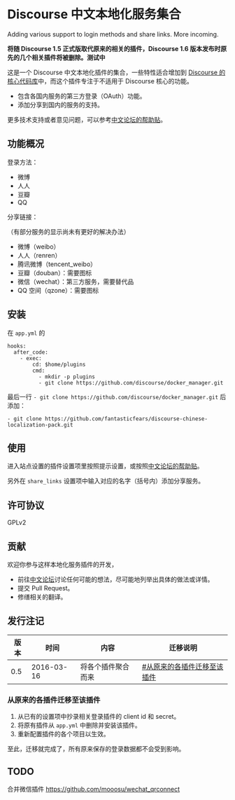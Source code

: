 Discourse 中文本地化服务集合
===================

Adding various support to login methods and share links. More incoming.

<strong>将随 Discourse 1.5 正式版取代原来的相关的插件，Discourse 1.6 版本发布时原先的几个相关插件将被删除。测试中</strong>

这是一个 Discourse 中文本地化插件的集合，一些特性适合增加到 [Discourse 的核心代码库][dsg]中，而这个插件专注于不适用于 Discourse 核心的功能。

- 包含各国内服务的第三方登录（OAuth）功能。
- 添加分享到国内的服务的支持。

更多技术支持或者意见问题，可以参考[中文论坛的帮助贴][dsch]。

## 功能概况

登录方法：

- 微博
- 人人
- 豆瓣
- QQ

分享链接：

（有部分服务的显示尚未有更好的解决办法）

- 微博（weibo）
- 人人（renren）
- 腾讯微博（tencent_weibo）
- 豆瓣（douban）：需要图标
- 微信（wechat）：第三方服务，需要替代品
- QQ 空间（qzone）：需要图标

## 安装

在 `app.yml` 的

    hooks:
      after_code:
        - exec:
            cd: $home/plugins
            cmd:
              - mkdir -p plugins
              - git clone https://github.com/discourse/docker_manager.git

最后一行 `- git clone https://github.com/discourse/docker_manager.git` 后添加：

    - git clone https://github.com/fantasticfears/discourse-chinese-localization-pack.git

## 使用

进入站点设置的插件设置项里按照提示设置，或按照[中文论坛的帮助贴][dsch]。

另外在 `share_links` 设置项中输入对应的名字（括号内）添加分享服务。

## 许可协议

GPLv2

## 贡献

欢迎你参与这样本地化服务插件的开发，

- 前往[中文论坛][discn]讨论任何可能的想法，尽可能地列举出具体的做法或详情。
- 提交 Pull Request。
- 修缮相关的翻译。

## 发行注记

| 版本 |     时间    |       内容       |             迁移说明             |
| --- | ---------- | --------------- | ------------------------------ |
| 0.5 | 2016-03-16 | 将各个插件聚合而来 | [#从原来的各插件迁移至该插件](#从原来的各插件迁移至该插件) |

### 从原来的各插件迁移至该插件

1. 从已有的设置项中抄录相关登录插件的 client id 和 secret。
2. 将原有插件从 `app.yml` 中删除并安装该插件。
3. 重新配置插件的各个项目以生效。

至此，迁移就完成了，所有原来保存的登录数据都不会受到影响。

## TODO

合并微信插件 https://github.com/mooosu/wechat_qrconnect

[discn]: https://meta.discoursecn.org/
[dsg]: https://github.com/discourse/discourse
[dsch]: https://meta.discoursecn.org/t/Discourse-%E4%B8%AD%E6%96%87%E6%9C%AC%E5%9C%B0%E5%8C%96%E6%9C%8D%E5%8A%A1%E9%9B%86%E5%90%88/1012
